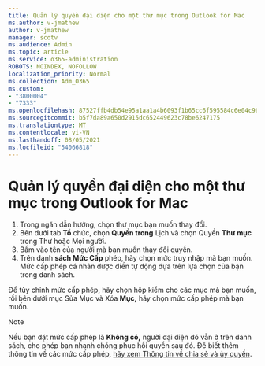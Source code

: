 ```yaml
---
title: Quản lý quyền đại diện cho một thư mục trong Outlook for Mac
ms.author: v-jmathew
author: v-jmathew
manager: scotv
ms.audience: Admin
ms.topic: article
ms.service: o365-administration
ROBOTS: NOINDEX, NOFOLLOW
localization_priority: Normal
ms.collection: Adm_O365
ms.custom:
- "3800004"
- "7333"
ms.openlocfilehash: 87527ffb4db54e95a1aa1a4b6093f1b65cc6f595584c6e04c9657ee7210f0201
ms.sourcegitcommit: b5f7da89a650d2915dc652449623c78be6247175
ms.translationtype: MT
ms.contentlocale: vi-VN
ms.lasthandoff: 08/05/2021
ms.locfileid: "54066818"
---
```

# <a name="manage-delegate-permissions-for-a-single-folder-in-outlook-for-mac"></a>Quản lý quyền đại diện cho một thư mục trong Outlook for Mac

1. Trong ngăn dẫn hướng, chọn thư mục bạn muốn thay đổi.
2. Bên dưới tab **Tổ** chức, chọn **Quyền trong** Lịch và chọn Quyền **Thư mục** trong Thư hoặc Mọi người.
3. Bấm vào tên của người mà bạn muốn thay đổi quyền.
4. Trên danh **sách Mức Cấp** phép, hãy chọn mức truy nhập mà bạn muốn. Mức cấp phép cá nhân được điền tự động dựa trên lựa chọn của bạn trong danh sách.

Để tùy chỉnh mức cấp phép, hãy chọn hộp kiểm  cho các mục mà bạn muốn, rồi bên dưới mục Sửa Mục và Xóa **Mục,** hãy chọn mức cấp phép mà bạn muốn.

> [!NOTE]
> Nếu bạn đặt mức cấp phép là **Không có,** người đại diện đó vẫn ở trên danh sách, cho phép bạn nhanh chóng phục hồi quyền sau đó. Để biết thêm thông tin về các mức cấp phép, [hãy xem Thông tin về chia sẻ và ủy quyền](https://support.microsoft.com/office/options-for-sharing-and-delegating-folders-in-outlook-for-mac-480d8054-68ce-4150-ba1e-b9b7f2fc4ce5).
